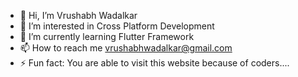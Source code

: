 - 👋 Hi, I’m Vrushabh Wadalkar
- 👀 I’m interested in Cross Platform Development
- 🌱 I’m currently learning Flutter Framework
- 📫 How to reach me vrushabhwadalkar@gmail.com
- ⚡ Fun fact: You are able to visit this website because of coders....

<!---
Vrushabh102/Vrushabh102 is a ✨ special ✨ repository because its `README.md` (this file) appears on your GitHub profile.
You can click the Preview link to take a look at your changes.
--->
